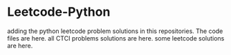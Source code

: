 # Leetcode-Python
adding the python leetcode problem solutions in this repositories. 
The code files are here.
all CTCI problems solutions are here.
some leetcode solutions are here.






























































































































































































































































































































































































































































































